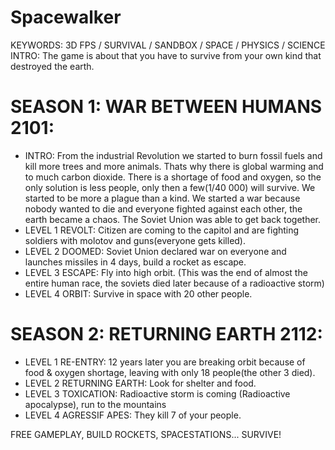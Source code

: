 # Spacewalker  
KEYWORDS: 3D FPS / SURVIVAL / SANDBOX / SPACE / PHYSICS / SCIENCE  
INTRO: The game is about that you have to survive from your own kind that destroyed the earth.  

# SEASON 1: WAR BETWEEN HUMANS 2101:  
- INTRO: From the industrial Revolution we started to burn fossil fuels and kill more trees and more animals. Thats why there is global warming and to much carbon dioxide.  There is a shortage of food and oxygen, so the only solution is less people, only then a few(1/40 000) will survive. We started to be more a plague than a kind.  We started a war because nobody wanted to die and everyone fighted against each other, the earth became a chaos. The Soviet Union was able to get back together.  
- LEVEL 1 REVOLT: Citizen are coming to the capitol and are fighting soldiers with molotov and guns(everyone gets killed).  
- LEVEL 2 DOOMED: Soviet Union declared war on everyone and launches missiles in 4 days, build a rocket as escape.  
- LEVEL 3 ESCAPE: Fly into high orbit. (This was the end of almost the entire human race, the soviets died later because of a radioactive storm)  
- LEVEL 4 ORBIT: Survive in space with 20 other people.

# SEASON 2: RETURNING EARTH 2112:  

- LEVEL 1 RE-ENTRY: 12 years later you are breaking orbit because of food & oxygen shortage, leaving with only 18 people(the other 3 died).  
- LEVEL 2 RETURNING EARTH: Look for shelter and food.  
- LEVEL 3 TOXICATION: Radioactive storm is coming (Radioactive apocalypse), run to the mountains
- LEVEL 4 AGRESSIF APES: They kill 7 of your people.

FREE GAMEPLAY, BUILD ROCKETS, SPACESTATIONS... SURVIVE!
